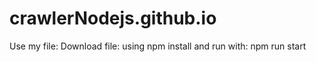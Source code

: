 # crawlerNodejs.github.io
Use my file:
Download file:
using npm install and run with: npm run start
